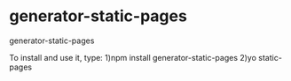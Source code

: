 # generator-static-pages
generator-static-pages

To install and use it, type:
1)npm install generator-static-pages
2)yo static-pages
